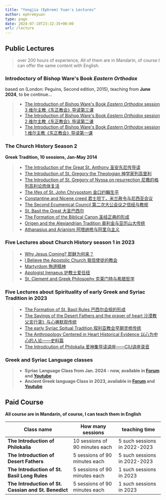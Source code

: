 ```yaml
---
title: "Yongjia (Ephrem) Yuan's Lectures"
author: ephremyuan
type: page
date: 2024-07-10T23:32:35+00:00
url: /lecture
---
```


## Public Lectures 
> over 200 hours of experience, All of them are in Mandarin, of course I can offer the same content with English.

### Introdoctory of Bishop Ware's Book *Eastern Orthodox*
based on (London: Peguins, Second edition, 2015), teaching from **June 2024**, to be continue...
> - [The Introduction of Bishop Ware's Book *Eastern Orthodox* session 3 维尔主教《东正教会》导读第三课](https://www.gcdfl.org/2024/07/05/Ware-Orthodox-Church-3/)
> - [The Introduction of Bishop Ware's Book *Eastern Orthodox* session 2 维尔主教《东正教会》导读第二课](https://www.gcdfl.org/2024/06/28/Ware-Orthodox-Church-2/)
> - [The Introduction of Bishop Ware's Book *Eastern Orthodox* session 1 维尔主教《东正教会》导读第一课](https://www.gcdfl.org/2024/06/21/Ware-Orthodox-Church-1/)

### The Church History Season 2 
**Greek Tradition, 10 sessions, Jan-May 2014**
> - [The Introduction of the Great St. Anthony 圣安东尼传导读](https://www.gcdfl.org/2024/06/14/圣安东尼传导读/)
> - [The Introduction of St. Gregory the Theologian 神学家列高里利](https://www.gcdfl.org/2024/03/29/%E7%A5%9E%E5%AD%A6%E5%AE%B6%E6%A0%BC%E5%88%97%E9%AB%98%E5%88%A9/)
> - [The Introduction of St. Gregory of Nyssa on resurrection 尼撒的格列高利论肉体复活](https://www.gcdfl.org/2024/04/19/尼撒的格列高利论肉体复活/)
> - [The lifes of St. John Chrysostom 金口约翰生平](/2024/04/26/阿甲-金口约翰生平/)
> - [Constantine and Nicene creed 君士坦丁，米兰赦令与尼西亚会议](https://www.gcdfl.orghttps://www.gcdfl.org/2024/03/01/%E5%90%9B%E5%A3%AB%E5%9D%A6%E4%B8%81%E4%B8%8E%E5%B0%BC%E8%A5%BF%E4%BA%9A/)
> - [The Second Ecumenical Council 第二次大公会议之信经与教规](https://www.gcdfl.org/2024/03/08/%E7%AC%AC%E4%BA%8C%E6%AC%A1%E5%A4%A7%E5%85%AC%E4%BC%9A%E8%AE%AE/)
> - [St. Basil the Great 大圣巴西尔](https://www.gcdfl.org/2024/03/29/%E5%A4%A7%E5%9C%A3%E5%B7%B4%E8%A5%BF%E5%B0%94/)
> - [The Formation of the Biblical Canon 圣经正典的形成](https://www.gcdfl.org/2024/02/02/%E5%9C%A3%E7%BB%8F%E6%AD%A3%E5%85%B8%E7%9A%84%E5%BD%A2%E6%88%90-%E6%95%99%E4%BC%9A%E5%8E%86%E5%8F%B2%E5%B8%8C%E8%85%8A%E7%AF%873/)
> - [Origen and the Alexiandrian Tradition 奥利金与亚历山大传统](https://www.gcdfl.org/2024/01/05/%E5%A5%A5%E5%88%A9%E9%87%91%E4%B8%8E%E4%BA%9A%E5%8E%86%E5%B1%B1%E5%A4%A7%E4%BC%A0%E7%BB%9F-%E6%95%99%E4%BC%9A%E5%8E%86%E5%8F%B2%E5%B8%8C%E8%85%8A%E4%BC%A0%E7%BB%9F%E4%B9%8B%E4%B8%80/)
> - [Athanasius and Arianism 阿塔纳修与阿里乌主义](https://www.gcdfl.org/2024/01/12/%E9%98%BF%E5%A1%94%E7%BA%B3%E4%BF%AE%E4%B8%8E%E9%98%BF%E9%87%8C%E4%B9%8C%E4%B8%BB%E4%B9%89-%E6%95%99%E4%BC%9A%E5%8E%86%E5%8F%B2%E5%B8%8C%E8%85%8A%E4%BC%A0%E7%BB%9F%E4%B9%8B%E4%BA%8C/)

### Five Lectures about Church History season 1 in 2023 
> - [Why Jesus Coming? 耶稣为何来？](https://www.gcdfl.org/2023/01/11/%E8%80%B6%E7%A8%A3%E4%B8%BA%E4%BD%95%E6%9D%A5/)
> - [I Believe the Apostolic Church 我信使徒的教会](https://www.gcdfl.org/2023/02/15/%E6%88%91%E4%BF%A1%E4%BD%BF%E5%BE%92%E7%9A%84%E6%95%99%E4%BC%9A/)
> - [Martyrdom 殉道精神](https://www.gcdfl.org/2023/03/22/%E6%AE%89%E9%81%93%E7%B2%BE%E7%A5%9E/)
> - [Apologist Irenaeus 护教士爱任纽](https://gcdfl.org/2023/04/21/%e6%8a%a4%e6%95%99%e5%a3%ab%e7%88%b1%e4%bb%bb%e7%ba%bd/)
> - [St. Clement and Greek Philosophy 克莱门特与希腊哲学](https://www.gcdfl.org/2023/09/12/%E5%B8%8C%E8%85%8A%E5%93%B2%E5%AD%A6%E4%B8%8E%E4%BA%9A%E5%8E%86%E5%B1%B1%E5%A4%A7%E7%9A%84%E5%85%8B%E8%8E%B1%E9%97%A8%E7%89%B9/)

### Five Lectures about Spirituality of early Greek and Syriac Tradition in 2023
> - [The Formation of St. Basil Rules 巴西尔会规的形成](https://gcdfl.org/2023/04/11/%e5%b7%b4%e8%a5%bf%e5%b0%94%e9%95%bf%e4%bc%9a%e8%a7%84%e7%9a%84%e5%bd%a2%e6%88%90/)
> - [The Sayings of the Desert Fathers and the prayer of heart 沙漠教父言行录》与心祷默观传统](https://www.gcdfl.org/2022/10/29/%E6%B2%99%E6%BC%A0%E6%95%99%E7%88%B6%E8%A8%80%E8%A1%8C%E5%BD%95%E4%B8%8E%E5%BF%83%E7%A5%B7%E4%BC%A0%E7%BB%9F/)
> - [The early Syriac Spitual Tradition 叙利亚教会早期灵修传统](https://gcdfl.org/2022/12/11/%e5%8f%99%e5%88%a9%e4%ba%9a%e6%95%99%e4%bc%9a%e6%97%a9%e6%9c%9f%e7%81%b5%e4%bf%ae%e4%bc%a0%e7%bb%9f/)
> - [The Anthropology Centered in Heart Historical Evidence 以心为中心的人论——史料篇](https://gcdfl.org/2022/12/09/%e4%bb%a5%e5%bf%83%e4%b8%ba%e4%b8%ad%e5%bf%83%e7%9a%84%e4%ba%ba%e8%ae%ba/)
> - [The Introdcution of Philokalia 爱神集导读讲座——CIU讲座录音](https://gcdfl.org/2021/12/09/%e8%ae%b2%e5%ba%a7-%e4%b8%9c%e6%ad%a3%e6%95%99%e7%81%b5%e4%bf%ae%e4%bc%a0%e7%bb%9f%e4%b8%8e%e5%8f%99%e5%88%a9%e4%ba%9a%e6%97%a9%e6%9c%9f%e7%81%b5%e4%bf%ae%e4%bc%a0%e7%bb%9f/)

### Greek and Syriac Language classes
> - **Syriac Language Class from Jan. 2024 - now, available in [Forum](https://forum.ctcfol.org/t/topic/12/5) and [Youtube](https://www.youtube.com/watch?v=gda4RjUosQ8&list=PLc2zmiCJjhVuRrhi602FnV7UMiEpW51bJ)**
> - **Ancient Greek language Class in 2023, available in [Forum](https://forum.ctcfol.org/t/topic/34) and [Youtube](https://www.youtube.com/playlist?list=PLc2zmiCJjhVuRrhi602FnV7UMiEpW51bJ)**


## Paid Course 
**All course are in Mandarin, of course, I can teach them in English**

| Class name | How many sessions | teaching time |
| ------------- | -------------- | -------------- |
| **The Introduction of Philokalia** | 10 sessions of 90 minutes each | 5 such sessions in 2022-2023 |
| **The Introduction of Desert Fathers** | 5 sessions of 90 minutes each | 5 such sessions in 2022-2023 |
| **The Introduction of St. Basil Long Rules** | 5 sessions of 90 minutes each | 1 such sessions in 2023 |
| **The Introduction of St. Cassian and St. Benedict** | 5 sessions of 90 minutes each | 1 such sessions in 2023 |
